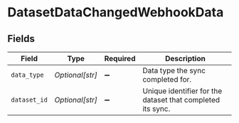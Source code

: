 # DatasetDataChangedWebhookData


## Fields

| Field                                                      | Type                                                       | Required                                                   | Description                                                |
| ---------------------------------------------------------- | ---------------------------------------------------------- | ---------------------------------------------------------- | ---------------------------------------------------------- |
| `data_type`                                                | *Optional[str]*                                            | :heavy_minus_sign:                                         | Data type the sync completed for.                          |
| `dataset_id`                                               | *Optional[str]*                                            | :heavy_minus_sign:                                         | Unique identifier for the dataset that completed its sync. |
